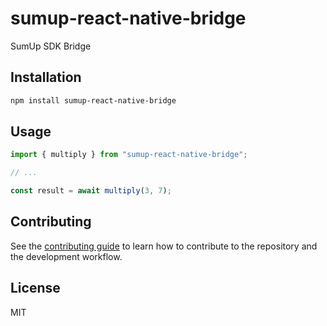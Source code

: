 # sumup-react-native-bridge

SumUp SDK Bridge

## Installation

```sh
npm install sumup-react-native-bridge
```

## Usage

```js
import { multiply } from "sumup-react-native-bridge";

// ...

const result = await multiply(3, 7);
```

## Contributing

See the [contributing guide](CONTRIBUTING.md) to learn how to contribute to the repository and the development workflow.

## License

MIT

